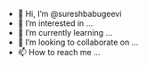 - 👋 Hi, I’m @sureshbabugeevi
- 👀 I’m interested in ...
- 🌱 I’m currently learning ...
- 💞️ I’m looking to collaborate on ...
- 📫 How to reach me ...

<!---
sureshbabugeevi/sureshbabugeevi is a ✨ special ✨ repository because its `README.md` (this file) appears on your GitHub profile.
You can click the Preview link to take a look at your changes.
--->
